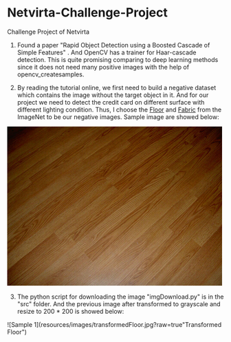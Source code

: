 # Netvirta-Challenge-Project
Challenge Project of Netvirta

1. Found a paper "Rapid Object Detection using a Boosted Cascade of Simple Features" . And OpenCV has a trainer for Haar-cascade detection. This is quite promising comparing to deep learning methods since it does not need many positive images with the help of opencv_createsamples.

2. By reading the tutorial online, we first need to build a negative dataset which contains the image without the target object  in it.  And for our project we need to detect the credit card on different surface with different lighting condition. Thus, I choose the [Floor](http://www.image-net.org/api/text/imagenet.synset.geturls?wnid=n03366823) and [Fabric](http://www.image-net.org/api/text/imagenet.synset.geturls?wnid=n03309808) from the ImageNet to be our negative images.  Sample image are showed below:

![Sample 1](resources/images/samplefloor.jpg?raw=true"Floor")

3. The python script for downloading the image "imgDownload.py" is in the "src" folder. And the previous image after transformed to grayscale and resize to 200 * 200 is showed below:

![Sample 1](resources/images/transformedFloor.jpg?raw=true"Transformed Floor")

